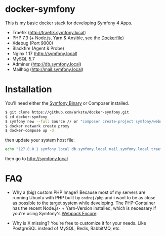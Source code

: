 docker-symfony
==============

This is my basic docker stack for developing Symfony 4 Apps.

- Traefik (http://traefik.symfony.local)
- PHP 7.3 (+ Node.js, Yarn & Ansible, see the [Dockerfile](https://github.com/arkste/docker-ci/blob/master/Dockerfile))
- Xdebug (Port 9000)
- Blackfire (Agent & Probe)
- Nginx 1.17 (http://symfony.local)
- MySQL 5.7
- Adminer (http://db.symfony.local)
- Mailhog (http://mail.symfony.local)

# Installation

You'll need either the [Symfony Binary](https://symfony.com/download) or Composer installed.

 ```bash
$ git clone https://github.com/arkste/docker-symfony.git
$ cd docker-symfony
$ symfony new --full Source // or "composer create-project symfony/website-skeleton Source"
$ docker network create proxy
$ docker-compose up -d
```

then update your system host file:

```bash
echo "127.0.0.1 symfony.local db.symfony.local mail.symfony.local traefik.symfony.local" | sudo tee -a /etc/hosts
```

then go to http://symfony.local

# FAQ

* Why a (big) custom PHP Image?
Because most of my servers are running Ubuntu with PHP built by `ondrej/php` and i want to be as close as possible to the target system while developing. The PHP-Container has the recent Node.js- + Yarn-Version installed, which is necessary if you're using Symfony's [Webpack Encore](https://symfony.com/doc/current/frontend/encore/installation.html).

* Why is X missing?
You're free to customize it for your needs. Like PostgreSQL instead of MySQL, Redis, RabbitMQ, etc.
